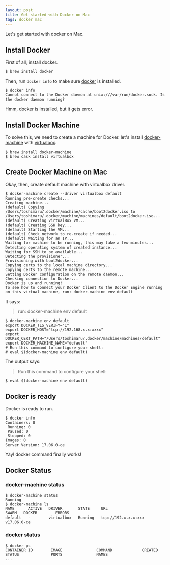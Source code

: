 ```yaml
---
layout: post
title: Get started with Docker on Mac
tags: docker mac
---
```


Let's get started with docker on Mac.

## Install Docker

First of all, install docker.

```
$ brew install docker
```

Then, run `docker info` to make sure [docker](https://docs.docker.com/) is installed.

```console
$ docker info
Cannot connect to the Docker daemon at unix:///var/run/docker.sock. Is the docker daemon running?
```

Hmm, docker is installed, but it gets error.

## Install Docker Machine

To solve this, we need to create a machine for Docker. let's install [docker-machine](https://docs.docker.com/machine/) with [virtualbox](https://www.virtualbox.org/).

```
$ brew install docker-machine
$ brew cask install virtualbox
```

## Create Docker Machine on Mac

Okay, then, create default machine with virtualbox driver.

```console
$ docker-machine create --driver virtualbox default
Running pre-create checks...
Creating machine...
(default) Copying /Users/toshimaru/.docker/machine/cache/boot2docker.iso to /Users/toshimaru/.docker/machine/machines/default/boot2docker.iso...
(default) Creating VirtualBox VM...
(default) Creating SSH key...
(default) Starting the VM...
(default) Check network to re-create if needed...
(default) Waiting for an IP...
Waiting for machine to be running, this may take a few minutes...
Detecting operating system of created instance...
Waiting for SSH to be available...
Detecting the provisioner...
Provisioning with boot2docker...
Copying certs to the local machine directory...
Copying certs to the remote machine...
Setting Docker configuration on the remote daemon...
Checking connection to Docker...
Docker is up and running!
To see how to connect your Docker Client to the Docker Engine running on this virtual machine, run: docker-machine env default
```

It says:

> run: docker-machine env default

```console
$ docker-machine env default
export DOCKER_TLS_VERIFY="1"
export DOCKER_HOST="tcp://192.168.x.x:xxxx"
export DOCKER_CERT_PATH="/Users/toshimaru/.docker/machine/machines/default"
export DOCKER_MACHINE_NAME="default"
# Run this command to configure your shell:
# eval $(docker-machine env default)
```

The output says:

> Run this command to configure your shell:

```
$ eval $(docker-machine env default)
```

## Docker is ready

Docker is ready to run.

```
$ docker info
Containers: 0
 Running: 0
 Paused: 0
 Stopped: 0
Images: 0
Server Version: 17.06.0-ce
```

Yay! docker command finally works!

## Docker Status

### docker-machine status

```console
$ docker-machine status
Running
$ docker-machine ls
NAME      ACTIVE   DRIVER       STATE     URL                         SWARM   DOCKER        ERRORS
default   -        virtualbox   Running   tcp://192.x.x.x:xxx           v17.06.0-ce
```

### docker status

```console
$ docker ps
CONTAINER ID        IMAGE               COMMAND             CREATED             STATUS              PORTS               NAMES
...
```
